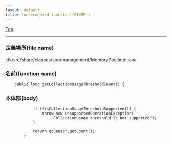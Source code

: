 ```yaml
---
layout: default
title: (unrecognied function)(FIXME!)
---
```

[Top](../index.html)

--- 
### 定義場所(file name)
jdk/src/share/classes/sun/management/MemoryPoolImpl.java

### 名前(function name)
```
    public long getCollectionUsageThresholdCount() {
```

### 本体部(body)
```
	        if (!isCollectionUsageThresholdSupported()) {
	            throw new UnsupportedOperationException(
	                "CollectionUsage threshold is not supported");
	        }
	
	        return gcSensor.getCount();
	    }
	
```



